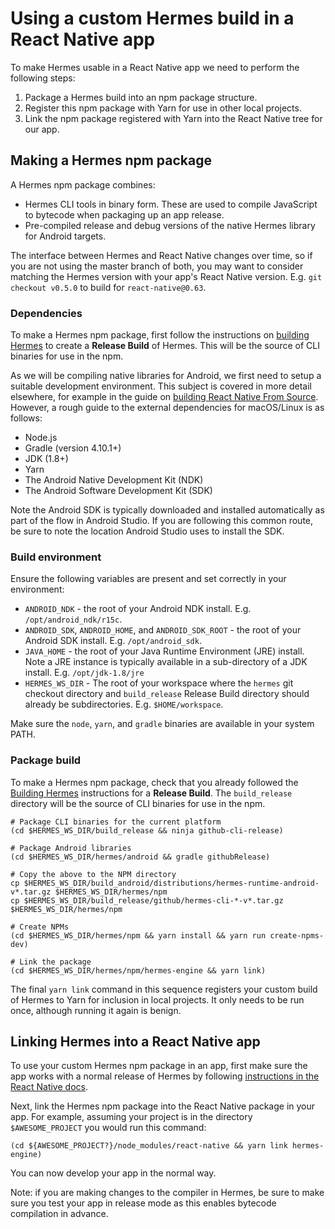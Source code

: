 # Using a custom Hermes build in a React Native app

To make Hermes usable in a React Native app we need to perform the following steps:

1. Package a Hermes build into an npm package structure.
2. Register this npm package with Yarn for use in other local projects.
3. Link the npm package registered with Yarn into the React Native tree for our app.

## Making a Hermes npm package

A Hermes npm package combines:
* Hermes CLI tools in binary form. These are used to compile JavaScript to bytecode when packaging up an app release.
* Pre-compiled release and debug versions of the native Hermes library for Android targets.

The interface between Hermes and React Native changes over time, so if you are
not using the master branch of both, you may want to consider matching the
Hermes version with your app's React Native version. E.g. `git checkout v0.5.0`
to build for `react-native@0.63`.

### Dependencies

To make a Hermes npm package, first follow the instructions on [building Hermes](BuildingAndRunning.md) to create a **Release Build** of Hermes. This will be the source of CLI binaries for use in the npm.

As we will be compiling native libraries for Android, we first need to setup a suitable development environment. This subject is covered in more detail elsewhere, for example in the guide on [building React Native From Source](https://github.com/facebook/react-native/wiki/Building-from-source). However, a rough guide to the external dependencies for macOS/Linux is as follows:

* Node.js
* Gradle (version 4.10.1+)
* JDK (1.8+)
* Yarn
* The Android Native Development Kit (NDK)
* The Android Software Development Kit (SDK)

Note the Android SDK is typically downloaded and installed automatically as part of the flow in Android Studio. If you are following this common route, be sure to note the location Android Studio uses to install the SDK.

### Build environment

Ensure the following variables are present and set correctly in your environment:

* `ANDROID_NDK` - the root of your Android NDK install. E.g. `/opt/android_ndk/r15c`.
* `ANDROID_SDK`, `ANDROID_HOME`, and `ANDROID_SDK_ROOT` - the root of your Android SDK install. E.g. `/opt/android_sdk`.
* `JAVA_HOME` - the root of your Java Runtime Environment (JRE) install. Note a JRE instance is typically available in a sub-directory of a JDK install. E.g. `/opt/jdk-1.8/jre`
* `HERMES_WS_DIR` - The root of your workspace where the `hermes` git checkout directory and `build_release` Release Build directory should already be subdirectories. E.g. `$HOME/workspace`.

Make sure the `node`, `yarn`, and `gradle` binaries are available in your system PATH.

### Package build

To make a Hermes npm package, check that you already followed the [Building Hermes](BuildingAndRunning.md) instructions for a **Release Build**. The `build_release` directory will be the source of CLI binaries for use in the npm.

```shell
# Package CLI binaries for the current platform
(cd $HERMES_WS_DIR/build_release && ninja github-cli-release)

# Package Android libraries
(cd $HERMES_WS_DIR/hermes/android && gradle githubRelease)

# Copy the above to the NPM directory
cp $HERMES_WS_DIR/build_android/distributions/hermes-runtime-android-v*.tar.gz $HERMES_WS_DIR/hermes/npm
cp $HERMES_WS_DIR/build_release/github/hermes-cli-*-v*.tar.gz $HERMES_WS_DIR/hermes/npm

# Create NPMs
(cd $HERMES_WS_DIR/hermes/npm && yarn install && yarn run create-npms-dev)

# Link the package
(cd $HERMES_WS_DIR/hermes/npm/hermes-engine && yarn link)
```

The final `yarn link` command in this sequence registers your custom build of Hermes to Yarn for inclusion in local projects. It only needs to be run once, although running it again is benign.

## Linking Hermes into a React Native app

To use your custom Hermes npm package in an app, first make sure the app works with a normal release of Hermes by following [instructions in the React Native docs](https://reactnative.dev/docs/hermes).

Next, link the Hermes npm package into the React Native package in your app. For example, assuming your project is in the directory `$AWESOME_PROJECT` you would run this command:

```shell
(cd ${AWESOME_PROJECT?}/node_modules/react-native && yarn link hermes-engine)
```

You can now develop your app in the normal way.

Note: if you are making changes to the compiler in Hermes, be sure to make sure you test your app in release mode as this enables bytecode compilation in advance.
